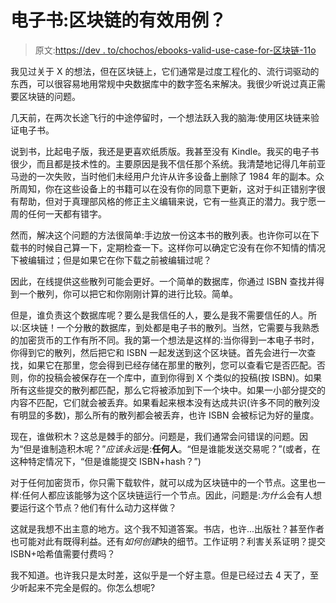 # 电子书:区块链的有效用例？

> 原文:[https://dev . to/chochos/ebooks-valid-use-case-for-区块链-11o](https://dev.to/chochos/ebooks-valid-use-case-for-blockchain-11o)

我见过关于 X 的想法，但在区块链上，它们通常是过度工程化的、流行词驱动的东西，可以很容易地用常规中央数据库中的数字签名来解决。我很少听说过真正需要区块链的问题。

几天前，在两次长途飞行的中途停留时，一个想法跃入我的脑海:使用区块链来验证电子书。

说到书，比起电子版，我还是更喜欢纸质版。我甚至没有 Kindle。我买的电子书很少，而且都是技术性的。主要原因是我不信任那个系统。我清楚地记得几年前亚马逊的一次失败，当时他们未经用户允许从许多设备上删除了 1984 年的副本。众所周知，你在这些设备上的书籍可以在没有你的同意下更新，这对于纠正错别字很有帮助，但对于真理部风格的修正主义编辑来说，它有一些真正的潜力。我宁愿一周的任何一天都有错字。

然而，解决这个问题的方法很简单:手边放一份这本书的散列表。也许你可以在下载书的时候自己算一下，定期检查一下。这样你可以确定它没有在你不知情的情况下被编辑过；但是如果它在你下载之前被编辑过呢？

因此，在线提供这些散列可能会更好。一个简单的数据库，你通过 ISBN 查找并得到一个散列，你可以把它和你刚刚计算的进行比较。简单。

但是，谁负责这个数据库呢？要么是我信任的人，要么是我不需要信任的人。所以:区块链！一个分散的数据库，到处都是电子书的散列。当然，它需要与我熟悉的加密货币的工作有所不同。我的第一个想法是这样的:当你得到一本电子书时，你得到它的散列，然后把它和 ISBN 一起发送到这个区块链。首先会进行一次查找，如果它在那里，您会得到已经存储在那里的散列，您可以查看它是否匹配。否则，你的投稿会被保存在一个库中，直到你得到 X 个类似的投稿(按 ISBN)。如果所有这些提交的散列都匹配，那么它将被添加到下一个块中。如果一小部分提交的内容不匹配，它们就会被丢弃。如果看起来根本没有达成共识(许多不同的散列没有明显的多数)，那么所有的散列都会被丢弃，也许 ISBN 会被标记为好的量度。

现在，谁做积木？这总是棘手的部分。问题是，我们通常会问错误的问题。因为“但是谁制造积木呢？”*应该永远*是:**任何人**。“但是谁能发送交易呢？”(或者，在这种特定情况下，“但是谁能提交 ISBN+hash？”)

对于任何加密货币，你只需下载软件，就可以成为区块链中的一个节点。这里也一样:任何人都应该能够为这个区块链运行一个节点。因此，问题是:*为什么*会有人想要运行这个节点？他们有什么动力这样做？

这就是我想不出主意的地方。这个我不知道答案。书店，也许...出版社？甚至作者也可能对此有既得利益。还有*如何创建*块的细节。工作证明？利害关系证明？提交 ISBN+哈希值需要付费吗？

我不知道。也许我只是太时差，这似乎是一个好主意。但是已经过去 4 天了，至少听起来不完全是假的。你怎么想呢?